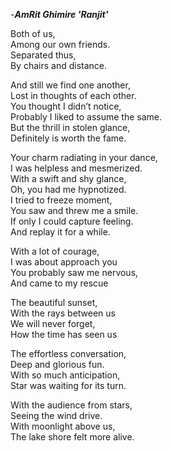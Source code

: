 -***AmRit Ghimire 'Ranjit'***


Both of us, <br>
Among our own friends. <br>
Separated thus, <br>
By chairs and distance. <br>

And still we find one another, <br>
Lost in thoughts of each other. <br>
You thought I didn’t notice, <br>
Probably I liked to assume the same. <br>
But the thrill in stolen glance, <br>
Definitely is worth the fame. <br>

Your charm radiating in your dance, <br>
I was helpless and mesmerized. <br>
With a swift and shy glance, <br>
Oh, you had me hypnotized. <br>
I tried to freeze moment, <br>
You saw and threw me a smile. <br>
If only I could capture feeling. <br>
And replay it for a while. <br>

With a lot of courage, <br>
I was about approach you <br>
You probably saw me nervous, <br>
And came to my rescue <br>

The beautiful sunset, <br>
With the rays between us <br>
We will never forget, <br>
How the time has seen us <br>

The effortless conversation, <br>
Deep and glorious fun. <br>
With so much anticipation, <br>
Star was waiting for its turn. <br>

With the audience from stars, <br>
Seeing the wind drive. <br>
With moonlight above us, <br>
The lake shore felt more alive. <br>